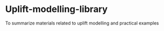 # Uplift-modelling-library
To summarize materials related to uplift modelling and practical examples

